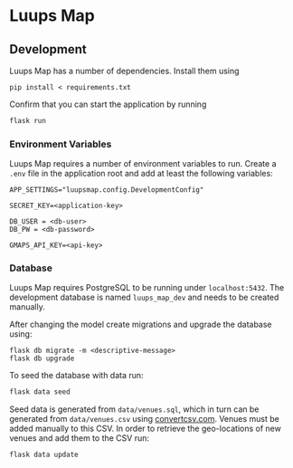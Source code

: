 # Luups Map


## Development

Luups Map has a number of dependencies. Install them using 

```
pip install < requirements.txt
```

Confirm that you can start the application by running

```bash
flask run
```

### Environment Variables

Luups Map requires a number of environment variables to run. Create a `.env` file in the application root and add at least
the following variables:

```
APP_SETTINGS="luupsmap.config.DevelopmentConfig"

SECRET_KEY=<application-key>

DB_USER = <db-user>
DB_PW = <db-password>

GMAPS_API_KEY=<api-key>
```

### Database 

Luups Map requires PostgreSQL to be running under `localhost:5432`. The development database is named `luups_map_dev` and 
needs to be created manually. 

After changing the model create migrations and upgrade the database using:

```
flask db migrate -m <descriptive-message>
flask db upgrade
```

To seed the database with data run:

```bash
flask data seed
```

Seed data is generated from `data/venues.sql`, which in turn can be generated from `data/venues.csv` using 
[convertcsv.com](http://convertcsv.com/csv-to-sql.htm). Venues must be added manually to this CSV. In order to retrieve
the geo-locations of new venues and add them to the CSV run:

```bash
flask data update
```
